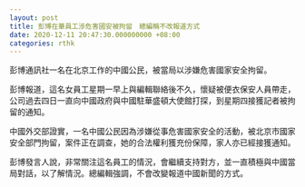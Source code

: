 ```yaml
---
layout: post
title: 彭博在華員工涉危害國安被拘留　總編稱不改報道方式
date: 2020-12-11 20:47:30.000000000 +08:00
categories: rthk
---
```


彭博通訊社一名在北京工作的中國公民，被當局以涉嫌危害國家安全拘留。

彭博報道，這名女員工星期一早上與編輯聯絡後不久，懷疑被便衣保安人員帶走，公司過去四日一直向中國政府與中國駐華盛頓大使館打探，到星期四接獲記者被拘留的通知。

中國外交部證實，一名中國公民因為涉嫌從事危害國家安全的活動，被北京市國家安全部門拘留，案件正在調查，她的合法權利獲充份保障，家人亦已經接獲通知。

彭博發言人說，非常關注這名員工的情況，會繼續支持對方，並一直積極與中國當局對話，以了解情況。總編輯強調，不會改變報道中國新聞的方式。
